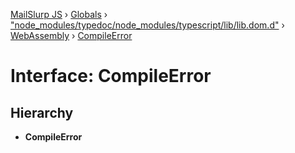 [MailSlurp JS](../README.md) › [Globals](../globals.md) › ["node_modules/typedoc/node_modules/typescript/lib/lib.dom.d"](../modules/_node_modules_typedoc_node_modules_typescript_lib_lib_dom_d_.md) › [WebAssembly](../modules/_node_modules_typedoc_node_modules_typescript_lib_lib_dom_d_.webassembly.md) › [CompileError](_node_modules_typedoc_node_modules_typescript_lib_lib_dom_d_.webassembly.compileerror.md)

# Interface: CompileError

## Hierarchy

* **CompileError**
